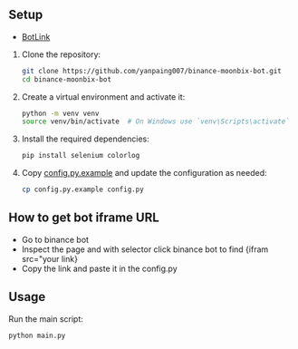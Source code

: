 ## Setup

- [BotLink](https://t.me/Binance_Moonbix_bot/start?startApp=ref_5612706767&startapp=ref_5612706767&utm_medium=web_share_copy)

1. Clone the repository:
    ```sh
    git clone https://github.com/yanpaing007/binance-moonbix-bot.git
    cd binance-moonbix-bot
    ```

2. Create a virtual environment and activate it:
    ```sh
    python -m venv venv
    source venv/bin/activate  # On Windows use `venv\Scripts\activate`
    ```

3. Install the required dependencies:
    ```sh
    pip install selenium colorlog
    ```

4. Copy [config.py.example]() and update the configuration as needed:
    ```sh
    cp config.py.example config.py
    ```
## How to get bot iframe URL
- Go to binance bot
- Inspect the page and with selector click binance bot to find {ifram src="your link}
- Copy the link and paste it in the config.py

## Usage

Run the main script:
```sh
python main.py
